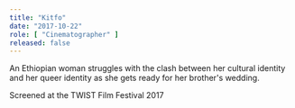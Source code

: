 ```yaml
---
title: "Kitfo"
date: "2017-10-22"
role: [ "Cinematographer" ]
released: false
---
```

An Ethiopian woman struggles with the clash between her cultural identity and her queer identity as
she gets ready for her brother's wedding.

Screened at the TWIST Film Festival 2017
